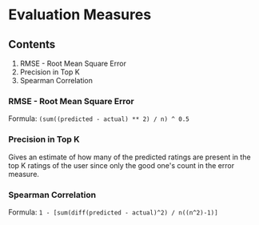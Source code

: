 # Evaluation Measures

## Contents

1. RMSE - Root Mean Square Error
2. Precision in Top K
3. Spearman Correlation

### RMSE - Root Mean Square Error

Formula: `(sum((predicted - actual) ** 2) / n) ^ 0.5`

### Precision in Top K

Gives an estimate of how many of the predicted ratings are present in the
top K ratings of the user since only the good one's count in the error measure.

### Spearman Correlation

Formula: `1 - [sum(diff(predicted - actual)^2) / n((n^2)-1)]`
